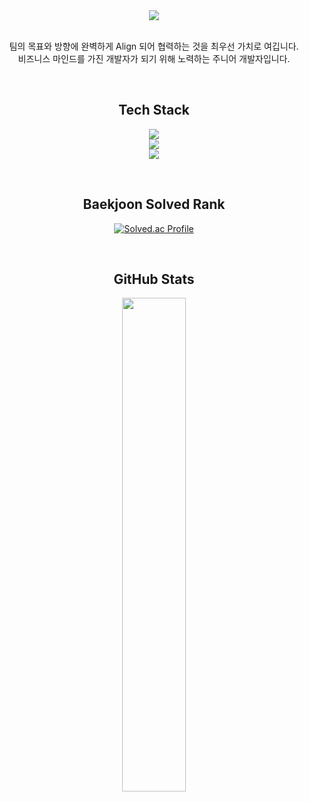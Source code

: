 <div align=center>
	<img src="https://capsule-render.vercel.app/api?type=waving&color=3CB371&height=250&section=header&text=Hello,%20I'm%20Jimin%20👋&fontSize=50" />	
</div>

<br />

<p align="center">
    팀의 목표와 방향에 완벽하게 Align 되어 협력하는 것을 최우선 가치로 여깁니다.<br />비즈니스 마인드를 가진 개발자가 되기 위해 노력하는 주니어 개발자입니다.
</p>

<br />

<div align="center" style="position: relative;">
  <h2>Tech Stack</h2>
  <p align="center">
	  <img src="https://skillicons.dev/icons?i=java,spring,nestjs,gradle,graphql,mysql" />
	  <br />
	  <img src="https://skillicons.dev/icons?i=react,ts,tailwind,jest,npm" />
	  <br />
	  <img src="https://skillicons.dev/icons?i=github,notion" />
  </p>
</div>

<br />

<div align=center>
	<h2>Baekjoon Solved Rank</h2>
	
[![Solved.ac Profile](http://mazassumnida.wtf/api/v2/generate_badge?boj=1015yellow06)](https://solved.ac/profile/1015yellow06)
</div>


<br />

<div align=center>
	<h2>GitHub Stats</h2>
	<img src="https://github-readme-stats.vercel.app/api?username=cjm0611&theme=tokyonight&show_icons=true&hide_border=true" width="45%" />
</div>

